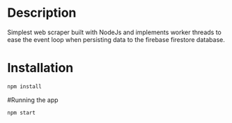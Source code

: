 # Description
Simplest web scraper built with NodeJs and implements worker threads to ease the event loop when persisting data to the firebase firestore database.

# Installation
```bash
npm install
```

#Running the app
```bash
npm start
```
